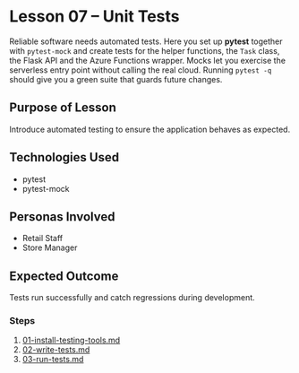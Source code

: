 # Lesson 07 – Unit Tests

Reliable software needs automated tests. Here you set up **pytest** together
with `pytest-mock` and create tests for the helper functions, the `Task` class,
the Flask API and the Azure Functions wrapper. Mocks let you exercise the
serverless entry point without calling the real cloud. Running `pytest -q`
should give you a green suite that guards future changes.

## Purpose of Lesson

Introduce automated testing to ensure the application behaves as expected.

## Technologies Used

- pytest
- pytest-mock

## Personas Involved

- Retail Staff
- Store Manager

## Expected Outcome

Tests run successfully and catch regressions during development.

### Steps

1. [01-install-testing-tools.md](01-install-testing-tools.md)
2. [02-write-tests.md](02-write-tests.md)
3. [03-run-tests.md](03-run-tests.md)
